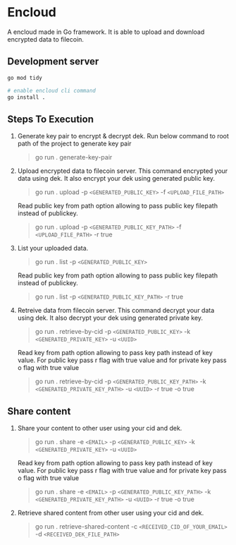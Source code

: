 # Encloud

A encloud made in Go framework. It is able to upload and download encrypted data to filecoin.

## Development server
 
 ```bash
go mod tidy

# enable encloud cli command
go install .
```

## Steps To Execution
1) Generate key pair to encrypt & decrypt dek. Run below command to root path of the project to generate key pair
    > go run . generate-key-pair
2) Upload encrypted data to filecoin server. This command encrypted your data using dek. It also encrypt your dek using generated public key. 

    > go run . upload -p `<GENERATED_PUBLIC_KEY>` -f `<UPLOAD_FILE_PATH>` 

    Read public key from path option allowing to pass public key filepath instead of publickey.

    > go run . upload -p `<GENERATED_PUBLIC_KEY_PATH>` -f `<UPLOAD_FILE_PATH>` -r true
3) List your uploaded data. 

    > go run . list -p `<GENERATED_PUBLIC_KEY>`

    Read public key from path option allowing to pass public key filepath instead of publickey.

    > go run . list -p `<GENERATED_PUBLIC_KEY_PATH>` -r true
4) Retreive data from filecoin server. This command decrypt your data using dek. It also decrypt your dek using generated private key. 

    > go run . retrieve-by-cid -p `<GENERATED_PUBLIC_KEY>` -k `<GENERATED_PRIVATE_KEY>` -u `<UUID>`

    Read key from path option allowing to pass key path instead of key value. For public key pass r flag with true value and for private key pass o flag with true value

    > go run . retrieve-by-cid -p `<GENERATED_PUBLIC_KEY_PATH>` -k `<GENERATED_PRIVATE_KEY_PATH>` -u `<UUID>` -r true -o true

## Share content
1) Share your content to other user using your cid and dek.

    > go run . share -e `<EMAIL>` -p `<GENERATED_PUBLIC_KEY>` -k `<GENERATED_PRIVATE_KEY>` -u `<UUID>`

    Read key from path option allowing to pass key path instead of key value. For public key pass r flag with true value and for private key pass o flag with true value

    > go run . share -e `<EMAIL>` -p `<GENERATED_PUBLIC_KEY_PATH>` -k `<GENERATED_PRIVATE_KEY_PATH>` -u `<UUID>` -r true -o true

2) Retrieve shared content from other user using your cid and dek.

    > go run . retrieve-shared-content -c `<RECEIVED_CID_OF_YOUR_EMAIL>` -d `<RECEIVED_DEK_FILE_PATH>`